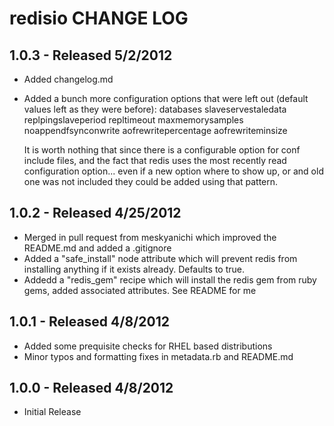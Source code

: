 redisio CHANGE LOG
===

1.0.3 - Released 5/2/2012
---

  - Added changelog.md
  - Added a bunch more configuration options that were left out (default values left as they were before):
      databases
      slaveservestaledata
      replpingslaveperiod
      repltimeout
      maxmemorysamples
      noappendfsynconwrite
      aofrewritepercentage
      aofrewriteminsize
      
      It is worth nothing that since there is a configurable option for conf include files, and the fact that redis uses the most recently read configuration option... even if a new option where to show up, or and old one was not included they could be added using that pattern.
      

1.0.2 - Released 4/25/2012
---

 - Merged in pull request from meskyanichi which improved the README.md and added a .gitignore
 - Added a "safe_install" node attribute which will prevent redis from installing anything if it exists already.  Defaults to true.
 - Addedd a "redis_gem" recipe which will install the redis gem from ruby gems, added associated attributes.  See README for me

1.0.1 - Released 4/8/2012
---

 - Added some prequisite checks for RHEL based distributions
 - Minor typos and formatting fixes in metadata.rb and README.md

1.0.0 - Released 4/8/2012
---

 - Initial Release
